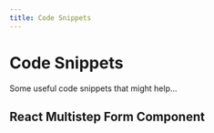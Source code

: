 ```yaml
---
title: Code Snippets
---
```


# Code Snippets
Some useful code snippets that might help...

## React Multistep Form Component

